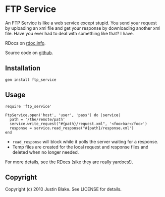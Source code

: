 # FTP Service

An FTP Service is like a web service except stupid. You send your
request by uploading an xml file and get your response by downloading
another xml file. Have you ever had to deal with something like that? I
have.

RDocs on [rdoc.info](http://rdoc.info/projects/blaix/ftp_service).

Source code on [github](http://github.com/blaix/ftp_service).

## Installation
  
    gem install ftp_service
    
## Usage

    require 'ftp_service'
  
    FtpService.open('host', 'user', 'pass') do |service|
      path = '/the/remote/path'
      service.write_request("#{path}/request.xml", '<foo>bar</foo>')
      response = service.read_response("#{path}/response.xml")
    end

* `read_response` will block while it polls the server waiting for a
  response.
* Temp files are created for the local request and response files and
  deleted when no longer needed.

For more details, see the
[RDocs](http://rdoc.info/projects/blaix/ftp_service) (sike they are
really yardocs!).
  
## Copyright

Copyright (c) 2010 Justin Blake. See LICENSE for details.
